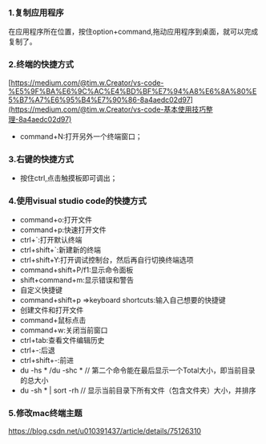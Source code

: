 ### 1.复制应用程序

在应用程序所在位置，按住option+command,拖动应用程序到桌面，就可以完成复制了。

### 2.终端的快捷方式

[https://medium.com/@tim.w.Creator/vs-code-%E5%9F%BA%E6%9C%AC%E4%BD%BF%E7%94%A8%E6%8A%80%E5%B7%A7%E6%95%B4%E7%90%86-8a4aedc02d97](https://medium.com/@tim.w.Creator/vs-code-基本使用技巧整理-8a4aedc02d97)

- command+N:打开另外一个终端窗口；

### 3.右键的快捷方式

- 按住ctrl,点击触摸板即可调出；

### 4.使用visual studio code的快捷方式

- command+o:打开文件
- command+p:快速打开文件
- ctrl+`:打开默认终端
- ctrl+shift+`:新建新的终端
- ctrl+shift+Y:打开调试控制台，然后再自行切换终端选项
- command+shift+P/f1:显示命令面板
- shift+command+m:显示错误和警告
- 自定义快捷键
- command+shift+p =>keyboard shortcuts:输入自己想要的快捷键
- 创建文件和打开文件
- command+鼠标点击
- command+w:关闭当前窗口
- ctrl+tab:查看文件编辑历史
- ctrl+-:后退
- ctrl+shift+-:前进
- du -hs * /du -shc * // 第二个命令能在最后显示一个Total大小，即当前目录的总大小
- du -sh * | sort -rh  // 显示当前目录下所有文件（包含文件夹）大小，并排序

### 5.修改mac终端主题

https://blog.csdn.net/u010391437/article/details/75126310

